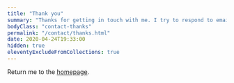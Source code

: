 ```yaml
---
title: "Thank you"
summary: "Thanks for getting in touch with me. I try to respond to emails within a couple of days."
bodyClass: "contact-thanks"
permalink: "/contact/thanks.html"
date: 2020-04-24T19:33:00
hidden: true
eleventyExcludeFromCollections: true
---
```


Return me to the <a href="/">homepage</a>.
